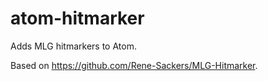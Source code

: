 # atom-hitmarker

Adds MLG hitmarkers to Atom.

Based on https://github.com/Rene-Sackers/MLG-Hitmarker.
